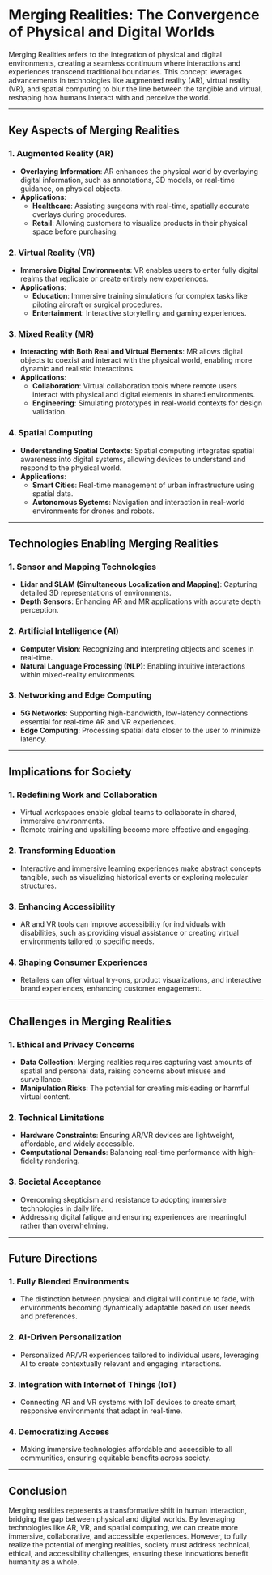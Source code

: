 # Merging Realities: The Convergence of Physical and Digital Worlds

Merging Realities refers to the integration of physical and digital environments, creating a seamless continuum where interactions and experiences transcend traditional boundaries. This concept leverages advancements in technologies like augmented reality (AR), virtual reality (VR), and spatial computing to blur the line between the tangible and virtual, reshaping how humans interact with and perceive the world.

---

## **Key Aspects of Merging Realities**

### **1. Augmented Reality (AR)**
- **Overlaying Information**: AR enhances the physical world by overlaying digital information, such as annotations, 3D models, or real-time guidance, on physical objects.
- **Applications**:
  - **Healthcare**: Assisting surgeons with real-time, spatially accurate overlays during procedures.
  - **Retail**: Allowing customers to visualize products in their physical space before purchasing.

### **2. Virtual Reality (VR)**
- **Immersive Digital Environments**: VR enables users to enter fully digital realms that replicate or create entirely new experiences.
- **Applications**:
  - **Education**: Immersive training simulations for complex tasks like piloting aircraft or surgical procedures.
  - **Entertainment**: Interactive storytelling and gaming experiences.

### **3. Mixed Reality (MR)**
- **Interacting with Both Real and Virtual Elements**: MR allows digital objects to coexist and interact with the physical world, enabling more dynamic and realistic interactions.
- **Applications**:
  - **Collaboration**: Virtual collaboration tools where remote users interact with physical and digital elements in shared environments.
  - **Engineering**: Simulating prototypes in real-world contexts for design validation.

### **4. Spatial Computing**
- **Understanding Spatial Contexts**: Spatial computing integrates spatial awareness into digital systems, allowing devices to understand and respond to the physical world.
- **Applications**:
  - **Smart Cities**: Real-time management of urban infrastructure using spatial data.
  - **Autonomous Systems**: Navigation and interaction in real-world environments for drones and robots.

---

## **Technologies Enabling Merging Realities**

### **1. Sensor and Mapping Technologies**
- **Lidar and SLAM (Simultaneous Localization and Mapping)**: Capturing detailed 3D representations of environments.
- **Depth Sensors**: Enhancing AR and MR applications with accurate depth perception.

### **2. Artificial Intelligence (AI)**
- **Computer Vision**: Recognizing and interpreting objects and scenes in real-time.
- **Natural Language Processing (NLP)**: Enabling intuitive interactions within mixed-reality environments.

### **3. Networking and Edge Computing**
- **5G Networks**: Supporting high-bandwidth, low-latency connections essential for real-time AR and VR experiences.
- **Edge Computing**: Processing spatial data closer to the user to minimize latency.

---

## **Implications for Society**

### **1. Redefining Work and Collaboration**
- Virtual workspaces enable global teams to collaborate in shared, immersive environments.
- Remote training and upskilling become more effective and engaging.

### **2. Transforming Education**
- Interactive and immersive learning experiences make abstract concepts tangible, such as visualizing historical events or exploring molecular structures.

### **3. Enhancing Accessibility**
- AR and VR tools can improve accessibility for individuals with disabilities, such as providing visual assistance or creating virtual environments tailored to specific needs.

### **4. Shaping Consumer Experiences**
- Retailers can offer virtual try-ons, product visualizations, and interactive brand experiences, enhancing customer engagement.

---

## **Challenges in Merging Realities**

### **1. Ethical and Privacy Concerns**
- **Data Collection**: Merging realities requires capturing vast amounts of spatial and personal data, raising concerns about misuse and surveillance.
- **Manipulation Risks**: The potential for creating misleading or harmful virtual content.

### **2. Technical Limitations**
- **Hardware Constraints**: Ensuring AR/VR devices are lightweight, affordable, and widely accessible.
- **Computational Demands**: Balancing real-time performance with high-fidelity rendering.

### **3. Societal Acceptance**
- Overcoming skepticism and resistance to adopting immersive technologies in daily life.
- Addressing digital fatigue and ensuring experiences are meaningful rather than overwhelming.

---

## **Future Directions**

### **1. Fully Blended Environments**
- The distinction between physical and digital will continue to fade, with environments becoming dynamically adaptable based on user needs and preferences.

### **2. AI-Driven Personalization**
- Personalized AR/VR experiences tailored to individual users, leveraging AI to create contextually relevant and engaging interactions.

### **3. Integration with Internet of Things (IoT)**
- Connecting AR and VR systems with IoT devices to create smart, responsive environments that adapt in real-time.

### **4. Democratizing Access**
- Making immersive technologies affordable and accessible to all communities, ensuring equitable benefits across society.

---

## **Conclusion**

Merging realities represents a transformative shift in human interaction, bridging the gap between physical and digital worlds. By leveraging technologies like AR, VR, and spatial computing, we can create more immersive, collaborative, and accessible experiences. However, to fully realize the potential of merging realities, society must address technical, ethical, and accessibility challenges, ensuring these innovations benefit humanity as a whole.
